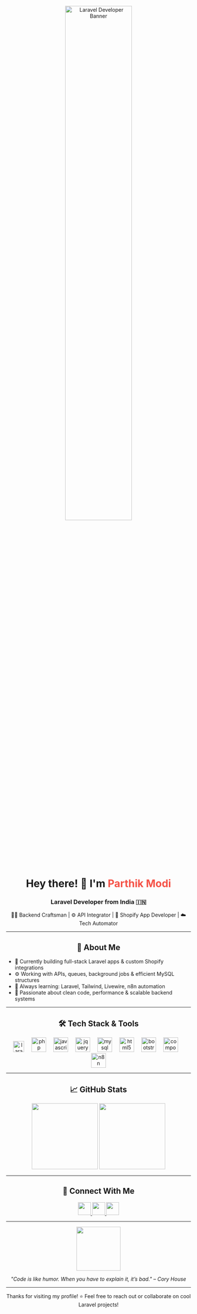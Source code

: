<p align="center">
  <img src="https://www.onespottechnology.com/images/services/web-development.gif" alt="Laravel Developer Banner" width="60%" />
</p>

<h1 align="center">Hey there! 👋 I'm <span style="color:#f55247">Parthik Modi</span></h1>
<h3 align="center">Laravel Developer from India 🇮🇳</h3>

<p align="center">
  🧑‍💻 Backend Craftsman | ⚙️ API Integrator | 🛒 Shopify App Developer | ☁️ Tech Automator
</p>

---

<h2 align="center">🚀 About Me</h2>

<ul>
  <li>🔭 Currently building full-stack Laravel apps & custom Shopify integrations</li>
  <li>⚙️ Working with APIs, queues, background jobs & efficient MySQL structures</li>
  <li>🧠 Always learning: Laravel, Tailwind, Livewire, n8n automation</li>
  <li>🎯 Passionate about clean code, performance & scalable backend systems</li>
</ul>

---

<h2 align="center">🛠️ Tech Stack & Tools</h2>
<div align="center">
 <img src="https://cdn.jsdelivr.net/gh/devicons/devicon/icons/laravel/laravel-original.svg" height="30" alt="laravel logo"  />
  <img width="12" />
  <img src="https://cdn.jsdelivr.net/gh/devicons/devicon/icons/php/php-original.svg" height="40" alt="php" />
  <img width="12" />
  <img src="https://cdn.jsdelivr.net/gh/devicons/devicon/icons/javascript/javascript-original.svg" height="40" alt="javascript" />
  <img width="12" />
  <img src="https://cdn.jsdelivr.net/gh/devicons/devicon/icons/jquery/jquery-original.svg" height="40" alt="jquery" />
  <img width="12" />
  <img src="https://cdn.jsdelivr.net/gh/devicons/devicon/icons/mysql/mysql-original.svg" height="40" alt="mysql" />
  <img width="12" />
  <img src="https://cdn.jsdelivr.net/gh/devicons/devicon/icons/html5/html5-original.svg" height="40" alt="html5" />
  <img width="12" />
  <img src="https://cdn.jsdelivr.net/gh/devicons/devicon/icons/bootstrap/bootstrap-original.svg" height="40" alt="bootstrap" />
  <img width="12" />
  <img src="https://cdn.jsdelivr.net/gh/devicons/devicon/icons/composer/composer-original.svg" height="40" alt="composer" />
  <img width="12" />
  <img src="https://simpleicons.org/icons/n8n.svg" height="40" alt="n8n" />
</div>

---

<h2 align="center">📈 GitHub Stats</h2>
<div align="center">
  <img src="https://github-readme-stats.vercel.app/api?username=parthikhm&show_icons=true&theme=tokyonight&hide_border=false" height="180" />
  <img src="https://github-readme-stats.vercel.app/api/top-langs/?username=parthikhm&layout=compact&theme=tokyonight&hide_border=false" height="180" />
</div>

---

<h2 align="center">🤝 Connect With Me</h2>
<p align="center">
  <a href="https://www.linkedin.com/in/parthikhm/" target="_blank">
    <img src="https://img.shields.io/static/v1?message=LinkedIn&logo=linkedin&label=&color=0077B5&logoColor=white&style=for-the-badge" height="35" />
  </a>
  <a href="https://wa.me/qr/DRUDDTBUI4C3C1" target="_blank">
    <img src="https://img.shields.io/static/v1?message=WhatsApp&logo=whatsapp&label=&color=25D366&logoColor=white&style=for-the-badge" height="35" />
  </a>
  <a href="https://x.com/phmodi2810" target="_blank">
    <img src="https://img.shields.io/static/v1?message=Twitter&logo=twitter&label=&color=1DA1F2&logoColor=white&style=for-the-badge" height="35" />
  </a>
</p>

---

<p align="center">
  <img src="https://media.giphy.com/media/M9gbBd9nbDrOTu1Mqx/giphy.gif" height="120" />
</p>

<p align="center">
  <em>"Code is like humor. When you have to explain it, it’s bad." – Cory House</em>
</p>

---

<p align="center">
  Thanks for visiting my profile! ⭐ Feel free to reach out or collaborate on cool Laravel projects!
</p>

